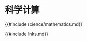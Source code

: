 # 科学计算

<!--
> [science.md](https://github.com/rust-lang-nursery/rust-cookbook/blob/master/src/science.md)
> <br />
> commit 580e16feff644155826c7494cebe4d9c053d43f7 - 2018.10.09
-->

{{#include science/mathematics.md}}

{{#include links.md}}
